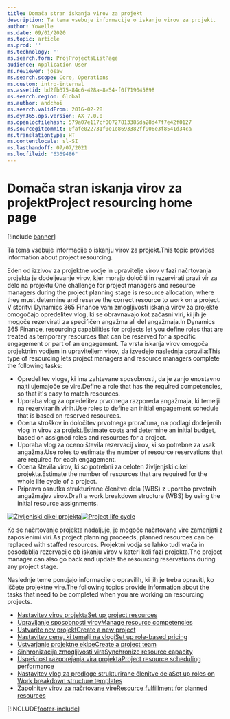 ```yaml
---
title: Domača stran iskanja virov za projekt
description: Ta tema vsebuje informacije o iskanju virov za projekt.
author: Yowelle
ms.date: 09/01/2020
ms.topic: article
ms.prod: ''
ms.technology: ''
ms.search.form: ProjProjectsListPage
audience: Application User
ms.reviewer: josaw
ms.search.scope: Core, Operations
ms.custom: intro-internal
ms.assetid: bd2fb375-84c6-428a-8e54-f0f719045898
ms.search.region: Global
ms.author: andchoi
ms.search.validFrom: 2016-02-28
ms.dyn365.ops.version: AX 7.0.0
ms.openlocfilehash: 579a07e117cf00727813385da28d47f7e42f0127
ms.sourcegitcommit: 0fafe022731f0e1e8693382ff906e3f8541d34ca
ms.translationtype: HT
ms.contentlocale: sl-SI
ms.lasthandoff: 07/07/2021
ms.locfileid: "6369486"
---
```

# <a name="project-resourcing-home-page"></a><span data-ttu-id="3edad-103">Domača stran iskanja virov za projekt</span><span class="sxs-lookup"><span data-stu-id="3edad-103">Project resourcing home page</span></span>

[!include [banner](../includes/banner.md)]

<span data-ttu-id="3edad-104">Ta tema vsebuje informacije o iskanju virov za projekt.</span><span class="sxs-lookup"><span data-stu-id="3edad-104">This topic provides information about project resourcing.</span></span>

<span data-ttu-id="3edad-105">Eden od izzivov za projektne vodje in upravitelje virov v fazi načrtovanja projekta je dodeljevanje virov, kjer morajo določiti in rezervirati pravi vir za delo na projektu.</span><span class="sxs-lookup"><span data-stu-id="3edad-105">One challenge for project managers and resource managers during the project planning stage is resource allocation, where they must determine and reserve the correct resource to work on a project.</span></span> <span data-ttu-id="3edad-106">V storitvi Dynamics 365 Finance vam zmogljivosti iskanja virov za projekte omogočajo opredelitev vlog, ki se obravnavajo kot začasni viri, ki jih je mogoče rezervirati za specifičen angažma ali del angažmaja.</span><span class="sxs-lookup"><span data-stu-id="3edad-106">In Dynamics 365 Finance, resourcing capabilities for projects let you define roles that are treated as temporary resources that can be reserved for a specific engagement or part of an engagement.</span></span> <span data-ttu-id="3edad-107">Ta vrsta iskanja virov omogoča projektnim vodjem in upraviteljem virov, da izvedejo naslednja opravila:</span><span class="sxs-lookup"><span data-stu-id="3edad-107">This type of resourcing lets project managers and resource managers complete the following tasks:</span></span>

- <span data-ttu-id="3edad-108">Opredelitev vloge, ki ima zahtevane sposobnosti, da je zanjo enostavno najti ujemajoče se vire.</span><span class="sxs-lookup"><span data-stu-id="3edad-108">Define a role that has the required competencies, so that it's easy to match resources.</span></span>
- <span data-ttu-id="3edad-109">Uporaba vlog za opredelitev prvotnega razporeda angažmaja, ki temelji na rezerviranih virih.</span><span class="sxs-lookup"><span data-stu-id="3edad-109">Use roles to define an initial engagement schedule that is based on reserved resources.</span></span>
- <span data-ttu-id="3edad-110">Ocena stroškov in določitev prvotnega proračuna, na podlagi dodeljenih vlog in virov za projekt.</span><span class="sxs-lookup"><span data-stu-id="3edad-110">Estimate costs and determine an initial budget, based on assigned roles and resources for a project.</span></span>
- <span data-ttu-id="3edad-111">Uporaba vlog za oceno števila rezervacij virov, ki so potrebne za vsak angažma.</span><span class="sxs-lookup"><span data-stu-id="3edad-111">Use roles to estimate the number of resource reservations that are required for each engagement.</span></span>
- <span data-ttu-id="3edad-112">Ocena števila virov, ki so potrebni za celoten življenjski cikel projekta.</span><span class="sxs-lookup"><span data-stu-id="3edad-112">Estimate the number of resources that are required for the whole life cycle of a project.</span></span>
- <span data-ttu-id="3edad-113">Priprava osnutka strukturirane členitve dela (WBS) z uporabo prvotnih angažmajev virov.</span><span class="sxs-lookup"><span data-stu-id="3edad-113">Draft a work breakdown structure (WBS) by using the initial resource assignments.</span></span>

<span data-ttu-id="3edad-114">[![Življenjski cikel projekta](./media/projectresourcing02-1024x812.jpg)](./media/projectresourcing02.jpg)</span><span class="sxs-lookup"><span data-stu-id="3edad-114">[![Project life cycle](./media/projectresourcing02-1024x812.jpg)](./media/projectresourcing02.jpg)</span></span>

<span data-ttu-id="3edad-115">Ko se načrtovanje projekta nadaljuje, je mogoče načrtovane vire zamenjati z zaposlenimi viri.</span><span class="sxs-lookup"><span data-stu-id="3edad-115">As project planning proceeds, planned resources can be replaced with staffed resources.</span></span> <span data-ttu-id="3edad-116">Projektni vodja se lahko tudi vrača in posodablja rezervacije ob iskanju virov v kateri koli fazi projekta.</span><span class="sxs-lookup"><span data-stu-id="3edad-116">The project manager can also go back and update the resourcing reservations during any project stage.</span></span>

<span data-ttu-id="3edad-117">Naslednje teme ponujajo informacije o opravilih, ki jih je treba opraviti, ko iščete projektne vire.</span><span class="sxs-lookup"><span data-stu-id="3edad-117">The following topics provide information about the tasks that need to be completed when you are working on resourcing projects.</span></span>

- [<span data-ttu-id="3edad-118">Nastavitev virov projekta</span><span class="sxs-lookup"><span data-stu-id="3edad-118">Set up project resources</span></span>](set-up-project-resources.md)
- [<span data-ttu-id="3edad-119">Upravljanje sposobnosti virov</span><span class="sxs-lookup"><span data-stu-id="3edad-119">Manage resource competencies</span></span>](manage-resource-competencies.md)
- [<span data-ttu-id="3edad-120">Ustvarite nov projekt</span><span class="sxs-lookup"><span data-stu-id="3edad-120">Create a new project</span></span>](create-new-project.md)
- [<span data-ttu-id="3edad-121">Nastavitev cene, ki temelji na vlogi</span><span class="sxs-lookup"><span data-stu-id="3edad-121">Set up role-based pricing</span></span>](set-up-role-based-pricing.md)
- [<span data-ttu-id="3edad-122">Ustvarjanje projektne ekipe</span><span class="sxs-lookup"><span data-stu-id="3edad-122">Create a project team</span></span>](create-project-team.md)
- [<span data-ttu-id="3edad-123">Sinhronizacija zmogljivosti vira</span><span class="sxs-lookup"><span data-stu-id="3edad-123">Synchronize resource capacity</span></span>](synchronize-resource-capacity.md)
- [<span data-ttu-id="3edad-124">Uspešnost razporejanja vira projekta</span><span class="sxs-lookup"><span data-stu-id="3edad-124">Project resource scheduling performance</span></span>](project-scheduling-performance.md)
- [<span data-ttu-id="3edad-125">Nastavitev vlog za predloge strukturirane členitve dela</span><span class="sxs-lookup"><span data-stu-id="3edad-125">Set up roles on Work breakdown structure templates</span></span>](set-up-roles-wbs-template.md)
- [<span data-ttu-id="3edad-126">Zapolnitev virov za načrtovane vire</span><span class="sxs-lookup"><span data-stu-id="3edad-126">Resource fulfillment for planned resources</span></span>](resource-fulfillment-planned-resources.md)


[!INCLUDE[footer-include](../includes/footer-banner.md)]